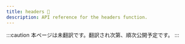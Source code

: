 ```yaml
---
title: headers 🚧
description: API reference for the headers function.
---
```


:::caution
本ページは未翻訳です。翻訳され次第、順次公開予定です。
:::

